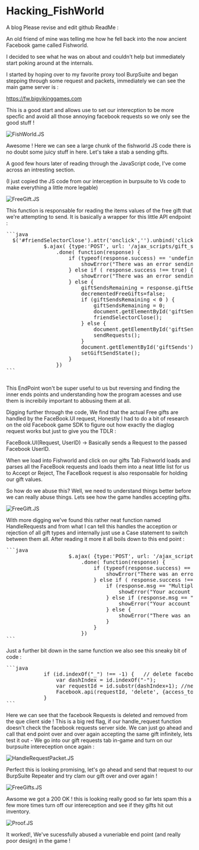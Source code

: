 # Hacking_FishWorld
A blog
Please revise and edit github ReadMe :


An old friend of mine was telling me how he fell back into the now ancient Facebook game called Fishworld. 

I decided to see what he was on about and couldn't help but immediately start poking around at the internals.  

I started by hoping over to my favorite proxy tool BurpSuite and began stepping through some request and packets, immediately we can see the main game server is :

https://fw.bigvikinggames.com

This is a good start and allows use to set our interecption to be more specfic and avoid all those annoying facebook requests so we only see the good stuff !

![FishWorld.JS](FishWorldGame.png)
 
Awesome ! Here we can see a large chunk of the fishworld JS code there is no doubt some juicy stuff in here. Let's take a stab a sending gifts.

A good few hours later of reading through the JavaScript code, I've come across an intresting section.

(I just copied the JS code from our interception in burpsuite to Vs code to make everything a little more legable)

![FreeGift.JS](ShowFreeGift.png)

This function is responsable for reading the items values of the free gift that we're attempting to send. It is basically a wrapper for this little API endpoint :

<pre>
```java
  $('#friendSelectorClose').attr('onclick','').unbind('click');
            $.ajax( {type:'POST', url: '/ajax_scripts/gift_send.php?check=2&uid='+userId+'&key='+loginKey, dataType: 'json'} )
                .done( function(response) {
                    if (typeof(response.success) == 'undefined') {
                        showError("There was an error sending your gifts, please try again later");
                    } else if ( response.success !== true) {
                        showError("There was an error sending your gifts, please try again later");
                    } else {
                        giftSendsRemaining = response.giftSendsRemaining;
                        decrementedFreeGifts=false;
                        if (giftSendsRemaining < 0 ) {
                            giftSendsRemaining = 0;
                            document.getElementById('giftSends').style.color = '#FF0000';
                            friendSelectorClose();
                        } else {
                            document.getElementById('giftSends').style.color = '#00FF00';
                            sendRequests();
                        }
                        document.getElementById('giftSends').innerHTML = giftSendsRemaining;
                        setGiftSendState();
                    }
                })
```
                        </pre>

This EndPoint won't be super useful to us but reversing and finding the inner ends points and understanding how the program acesses and use them is increibily important to abbusing them at all.

Digging further through the code, We find that the actual Free gifts are handled by the FaceBook.UI request, Honestly I had to do a bit of research on the old Facebook game SDK to figure out how exactly the diaglog request works but just to give you the TDLR :

FaceBook.UI(Request, UserID) -> Basically sends a Request to the passed Facebook UserID.

When we load into Fishworld and click on our gifts Tab Fishworld loads and parses all the FaceBook requests and loads them into a neat little list for us to Accept or Reject, The FaceBook request is also responsable for holding our gift values. 

So how do we abuse this? Well, we need to understand things better before we can really abuse things. Lets see how the game handles accepting gifts.

![FreeGift.JS](HandleRequests.png)

With more digging we've found this rather neat function named HandleRequests and from what I can tell this handles the acception or rejection of all gift types and internally just use a Case statement to switch between them all. 
After reading it more it all boils down to this end point :


<pre>
```java
                    $.ajax( {type:'POST', url: '/ajax_scripts/handle_request.php?uid='+userId+'&key='+loginKey+'&id='+id+'&accept=0', dataType: 'json'} )
                        .done( function(response) {
                            if (typeof(response.success) == 'undefined') {
                                showError("There was an error processing your request, please try again later");
                            } else if ( response.success !== true) {
                                if (response.msg == "Multiple logins detected") {
                                    showError("Your account is logged in somewhere else, please close this tab or reload the game");
                                } else if (response.msg == "Login key timeout") {
                                    showError("Your account Login Key has timed out, please reload the game.");
                                } else {
                                    showError("There was an error processing your request, please try again later");
                                }
                            }
                        })
```
</pre>


Just a further bit down in the same function we also see this sneaky bit of code :

<pre>
```java
            if (id.indexOf("_") !== -1) {   // delete facebook request
                var dashIndex = id.indexOf("-");
                var requestId = id.substr(dashIndex+1); //need to trim off the leading request prefix
                Facebook.api(requestId, 'delete', {access_token:fbAccessToken}, function(response) { });
            }
```
</pre>

Here we can see that the facebook Requests is deleted and removed from the que client side ! This is a big red flag, if our handle_request function doesn't check the facebook requests server side. We can just go ahead and call that end point over and over again accepting the same gift infinitely, lets test it out - We go into our gift requests tab in-game and turn on our burpsuite intereception once again :

 ![HandleRequestPacket.JS](handleRequestPacket.png)


Perfect this is looking promising, let's go ahead and send that request to our BurpSuite Repeater and try clam our gift over and over again !

 ![FreeGifts.JS](FreeGifts.png)

Awsome we got a 200 OK ! this is looking really good so far lets spam this a few more times turn off our intereception and see if they gifts hit out inventory.

 ![Proof.JS](Proof.png)

It worked!, We've sucessfully abused a vuneriable end point (and really poor design) in the game !

